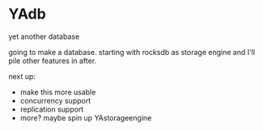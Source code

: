 # YAdb
yet another database

going to make a database. starting with rocksdb as storage engine and I'll pile other features in after.

next up:

- make this more usable
- concurrency support
- replication support
- more? maybe spin up YAstorageengine
